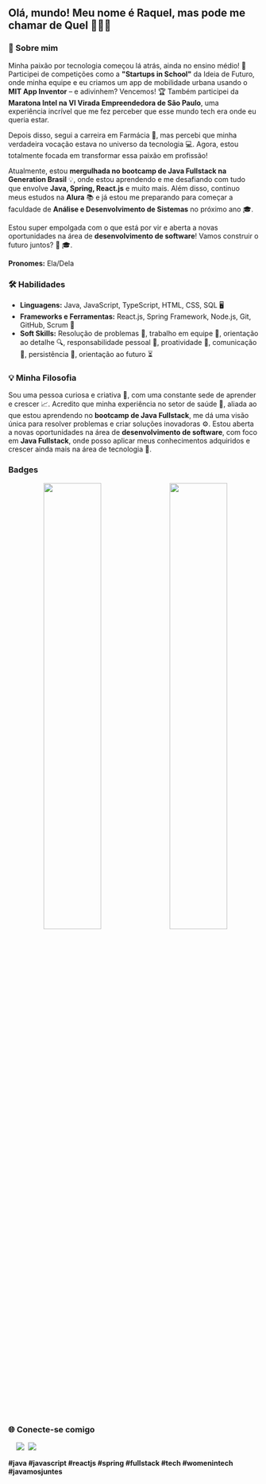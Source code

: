## Olá, mundo! Meu nome é Raquel, mas pode me chamar de Quel 👩‍💻✨

### 🌟 Sobre mim

Minha paixão por tecnologia começou lá atrás, ainda no ensino médio! 🚀 Participei de competições como a **"Startups in School"** da Ideia de Futuro, onde minha equipe e eu criamos um app de mobilidade urbana usando o **MIT App Inventor** – e adivinhem? Vencemos! 🏆 Também participei da **Maratona Intel na VI Virada Empreendedora de São Paulo**, uma experiência incrível que me fez perceber que esse mundo tech era onde eu queria estar.

Depois disso, segui a carreira em Farmácia 💊, mas percebi que minha verdadeira vocação estava no universo da tecnologia 💻. Agora, estou totalmente focada em transformar essa paixão em profissão!

Atualmente, estou **mergulhada no bootcamp de Java Fullstack na Generation Brasil** 💡, onde estou aprendendo e me desafiando com tudo que envolve **Java, Spring, React.js** e muito mais. Além disso, continuo meus estudos na **Alura** 📚 e já estou me preparando para começar a faculdade de **Análise e Desenvolvimento de Sistemas** no próximo ano 🎓.

Estou super empolgada com o que está por vir e aberta a novas oportunidades na área de **desenvolvimento de software**! Vamos construir o futuro juntos? 🚀
🎓.

**Pronomes:** Ela/Dela

### 🛠️ Habilidades
* **Linguagens:** Java, JavaScript, TypeScript, HTML, CSS, SQL 🖥️
* **Frameworks e Ferramentas:** React.js, Spring Framework, Node.js, Git, GitHub, Scrum 🔧
* **Soft Skills:** Resolução de problemas 🧠, trabalho em equipe 👥, orientação ao detalhe 🔍, responsabilidade pessoal 🎯, proatividade 🚀, comunicação 💬, persistência 💪, orientação ao futuro ⏳

### 💡 Minha Filosofia
Sou uma pessoa curiosa e criativa 🎨, com uma constante sede de aprender e crescer 📈. Acredito que minha experiência no setor de saúde 💉, aliada ao que estou aprendendo no **bootcamp de Java Fullstack**, me dá uma visão única para resolver problemas e criar soluções inovadoras ⚙️. Estou aberta a novas oportunidades na área de **desenvolvimento de software**, com foco em **Java Fullstack**, onde posso aplicar meus conhecimentos adquiridos e crescer ainda mais na área de tecnologia 🚀.

### Badges 
<div align="center">
  <img src="https://github-readme-stats.vercel.app/api?username=raquelmorabito&show_icons=true&theme=tokyonight" width="48%" /> 
  <img src="https://github-readme-stats.vercel.app/api/top-langs/?username=raquelmorabito&layout=compact&theme=tokyonight&langs_count=10" width="48%" />
</div>

### 🌐 Conecte-se comigo 
<div> 
  <a href="https://www.linkedin.com/in/raquelmorabito/" target="_blank"><img src="https://img.shields.io/badge/-LinkedIn-%230077B5?style=for-the-badge&logo=linkedin&logoColor=white" target="_blank"></a> 
   <a href="https://discord.gg/wagxzStdcR](https://discord.com/users/1282171684740272220" target="_blank"><img src="https://img.shields.io/badge/Discord-7289DA?style=for-the-badge&logo=discord&logoColor=white" target="_blank"></a> 
</div>

**#java #javascript #reactjs #spring #fullstack #tech #womenintech #javamosjuntes**
